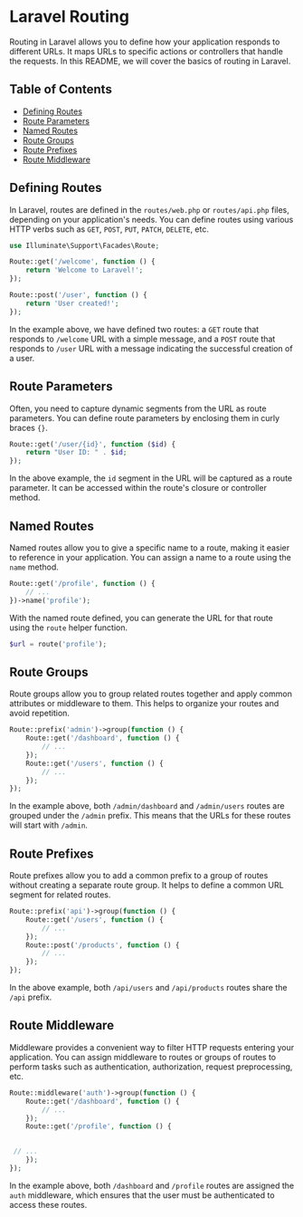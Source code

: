 # Laravel Routing

Routing in Laravel allows you to define how your application responds to different URLs. It maps URLs to specific actions or controllers that handle the requests. In this README, we will cover the basics of routing in Laravel.

## Table of Contents
- [Defining Routes](#defining-routes)
- [Route Parameters](#route-parameters)
- [Named Routes](#named-routes)
- [Route Groups](#route-groups)
- [Route Prefixes](#route-prefixes)
- [Route Middleware](#route-middleware)

## Defining Routes

In Laravel, routes are defined in the `routes/web.php` or `routes/api.php` files, depending on your application's needs. You can define routes using various HTTP verbs such as `GET`, `POST`, `PUT`, `PATCH`, `DELETE`, etc.

```php
use Illuminate\Support\Facades\Route;

Route::get('/welcome', function () {
    return 'Welcome to Laravel!';
});

Route::post('/user', function () {
    return 'User created!';
});
```

In the example above, we have defined two routes: a `GET` route that responds to `/welcome` URL with a simple message, and a `POST` route that responds to `/user` URL with a message indicating the successful creation of a user.

## Route Parameters

Often, you need to capture dynamic segments from the URL as route parameters. You can define route parameters by enclosing them in curly braces `{}`.

```php
Route::get('/user/{id}', function ($id) {
    return "User ID: " . $id;
});
```

In the above example, the `id` segment in the URL will be captured as a route parameter. It can be accessed within the route's closure or controller method.

## Named Routes

Named routes allow you to give a specific name to a route, making it easier to reference in your application. You can assign a name to a route using the `name` method.

```php
Route::get('/profile', function () {
    // ...
})->name('profile');
```

With the named route defined, you can generate the URL for that route using the `route` helper function.

```php
$url = route('profile');
```

## Route Groups

Route groups allow you to group related routes together and apply common attributes or middleware to them. This helps to organize your routes and avoid repetition.

```php
Route::prefix('admin')->group(function () {
    Route::get('/dashboard', function () {
        // ...
    });
    Route::get('/users', function () {
        // ...
    });
});
```

In the example above, both `/admin/dashboard` and `/admin/users` routes are grouped under the `/admin` prefix. This means that the URLs for these routes will start with `/admin`.

## Route Prefixes

Route prefixes allow you to add a common prefix to a group of routes without creating a separate route group. It helps to define a common URL segment for related routes.

```php
Route::prefix('api')->group(function () {
    Route::get('/users', function () {
        // ...
    });
    Route::post('/products', function () {
        // ...
    });
});
```

In the above example, both `/api/users` and `/api/products` routes share the `/api` prefix.

## Route Middleware

Middleware provides a convenient way to filter HTTP requests entering your application. You can assign middleware to routes or groups of routes to perform tasks such as authentication, authorization, request preprocessing, etc.

```php
Route::middleware('auth')->group(function () {
    Route::get('/dashboard', function () {
        // ...
    });
    Route::get('/profile', function () {
       

 // ...
    });
});
```

In the example above, both `/dashboard` and `/profile` routes are assigned the `auth` middleware, which ensures that the user must be authenticated to access these routes.
